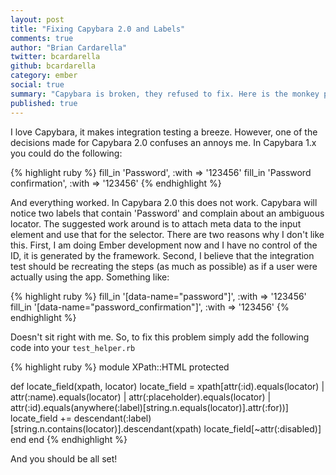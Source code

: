 ```yaml
---
layout: post
title: "Fixing Capybara 2.0 and Labels"
comments: true
author: "Brian Cardarella"
twitter: bcardarella
github: bcardarella
category: ember
social: true
summary: "Capybara is broken, they refused to fix. Here is the monkey patch"
published: true
---
```


I love Capybara, it makes integration testing a breeze. However, one of
the decisions made for Capybara 2.0 confuses an annoys me. In Capybara
1.x you could do the following:

{% highlight ruby %}
fill_in 'Password', :with => '123456'
fill_in 'Password confirmation', :with => '123456'
{% endhighlight %}

And everything worked. In Capybara 2.0 this does not work. Capybara will
notice two labels that contain 'Password' and complain about an
ambiguous locator. The suggested work around is to attach meta data to
the input element and use that for the selector. There are two reasons
why I don't like this. First, I am doing Ember development now and I
have no control of the ID, it is generated by the framework. Second, I
believe that the integration test should be recreating the steps (as
much as possible) as if a user were actually using the app. Something
like:

{% highlight ruby %}
fill_in '[data-name="password"]', :with => '123456'
fill_in '[data-name="password_confirmation"]', :with => '123456'
{% endhighlight %}

Doesn't sit right with me. So, to fix this problem simply add the
following code into your `test_helper.rb`

{% highlight ruby %}
module XPath::HTML
  protected

  def locate_field(xpath, locator)
    locate_field = xpath[attr(:id).equals(locator) | attr(:name).equals(locator) | attr(:placeholder).equals(locator) | attr(:id).equals(anywhere(:label)[string.n.equals(locator)].attr(:for))]
    locate_field += descendant(:label)[string.n.contains(locator)].descendant(xpath)
    locate_field[~attr(:disabled)]
  end
end
{% endhighlight %}

And you should be all set!
